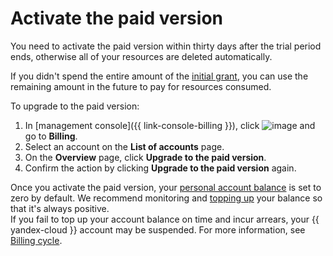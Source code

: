 # Activate the paid version

You need to activate the paid version within thirty days after the trial period ends, otherwise all of your resources are deleted automatically.

If you didn't spend the entire amount of the [initial grant](../concepts/bonus-account.md), you can use the remaining amount in the future to pay for resources consumed.

To upgrade to the paid version:

1. In [management console]({{ link-console-billing }}), click ![image](../../_assets/ugly-sandwich.svg) and go to **Billing**.
2. Select an account on the **List of accounts** page.
3. On the **Overview** page, click **Upgrade to the paid version**.
4. Confirm the action by clicking **Upgrade to the paid version** again.

Once you activate the paid version, your [personal account balance](../concepts/personal-account.md#balance) is set to zero by default. We recommend monitoring and [topping up](../operations/pay-the-bill.md) your balance so that it's always positive.
<br/>If you fail to top up your account balance on time and incur arrears, your {{ yandex-cloud }} account may be suspended. For more information, see [Billing cycle](../payment/billing-cycle.md).

